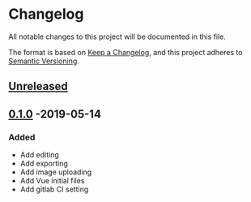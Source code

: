 # Changelog
All notable changes to this project will be documented in this file.

The format is based on [Keep a Changelog](https://keepachangelog.com/en/1.0.0/),
and this project adheres to [Semantic Versioning](https://semver.org/spec/v2.0.0.html).

## [Unreleased]

## [0.1.0] -2019-05-14
### Added
- Add editing
- Add exporting
- Add image uploading
- Add Vue initial files
- Add gitlab CI setting

[Unreleased]: https://github.com/sankaku-deltalab/ghost-town-asymmetrix/compare/0.1.1...HEAD
[0.1.1]: https://github.com/sankaku-deltalab/ghost-town-asymmetrix/compare/0.1.0...0.1.1
[0.1.0]: https://github.com/sankaku-deltalab/ghost-town-asymmetrix/releases/tag/0.1.0
